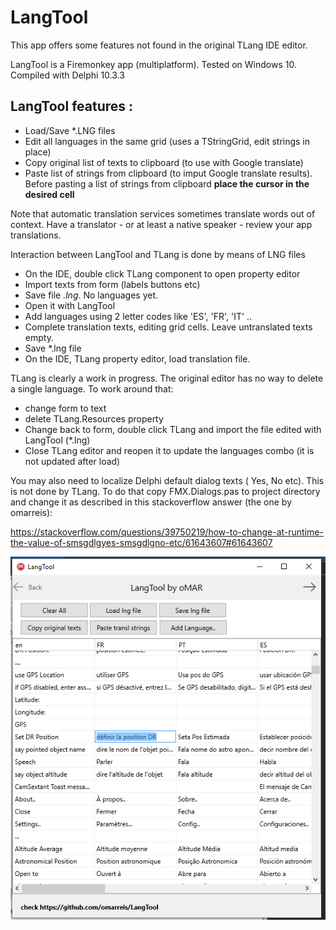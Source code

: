 # LangTool
This app offers some features not found in the original TLang IDE editor.

LangTool is a Firemonkey app (multiplatform). Tested on Windows 10.
Compiled with Delphi 10.3.3

## LangTool  features :
* Load/Save *.LNG files 
* Edit all languages in the same grid (uses a TStringGrid, edit strings in place)
* Copy original list of texts to clipboard (to use with Google translate) 
* Paste list of strings from clipboard (to imput Google translate results). 
  Before pasting a list of strings from clipboard **place the cursor in the desired cell**
  
Note that automatic translation services sometimes translate words out of context.
Have a translator - or at least a native speaker - review your app translations.

Interaction between LangTool and TLang is done by means of LNG files
* On the IDE, double click TLang component to open property editor
* Import texts from form (labels buttons etc)
* Save file *.lng*. No languages yet.
* Open it with LangTool
* Add languages using 2 letter codes like 'ES', 'FR', 'IT' .. 
* Complete translation texts, editing grid cells. Leave untranslated texts empty. 
* Save *.lng file
* On the IDE, TLang property editor, load translation file.

TLang is clearly a work in progress. The original editor has no way 
to delete a single language. To work around that:
* change form to text 
* delete TLang.Resources property 
* Change back to form, double click TLang and import the file edited with LangTool (*.lng)
* Close TLang editor and reopen it to update the languages combo (it is not updated after load)

You may also need to localize Delphi default dialog texts ( Yes, No etc). This is not done by TLang.
To do that copy FMX.Dialogs.pas to project directory and change it 
as described in this stackoverflow answer (the one by omarreis):

https://stackoverflow.com/questions/39750219/how-to-change-at-runtime-the-value-of-smsgdlgyes-smsgdlgno-etc/61643607#61643607

![LangTool screen screenshot](LangToolShot.png)
